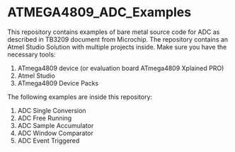 ATMEGA4809_ADC_Examples
===

This repository contains examples of bare metal source code for ADC as described in TB3209 document from Microchip.
The repository contains an Atmel Studio Solution with multiple projects inside. Make sure you have the necessary tools:
1. ATmega4809 device (or evaluation board ATmega4809 Xplained PRO)
2. Atmel Studio
3. ATmega4809 Device Packs

The following examples are inside this repository:
1. ADC Single Conversion
2. ADC Free Running
3. ADC Sample Accumulator
4. ADC Window Comparator
5. ADC Event Triggered